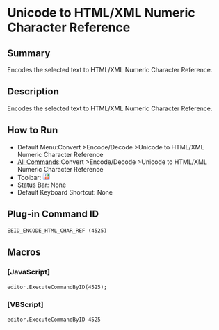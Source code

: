 # Unicode to HTML/XML Numeric Character Reference

## Summary

Encodes the selected text to HTML/XML Numeric Character Reference.

## Description

Encodes the selected text to HTML/XML Numeric Character Reference.

## How to Run

- Default Menu:Convert \>Encode/Decode \>Unicode to HTML/XML Numeric Character Reference
- [All Commands](../tools/all_commands):Convert \>Encode/Decode \>Unicode to HTML/XML Numeric Character Reference
- Toolbar:
![](../../images/uni2html24x16.gif)
- Status Bar: None
- Default Keyboard Shortcut: None

## Plug-in Command ID

```
EEID_ENCODE_HTML_CHAR_REF (4525)
```

## Macros

### \[JavaScript\]

```
editor.ExecuteCommandByID(4525);
```

### \[VBScript\]

```
editor.ExecuteCommandByID 4525
```
